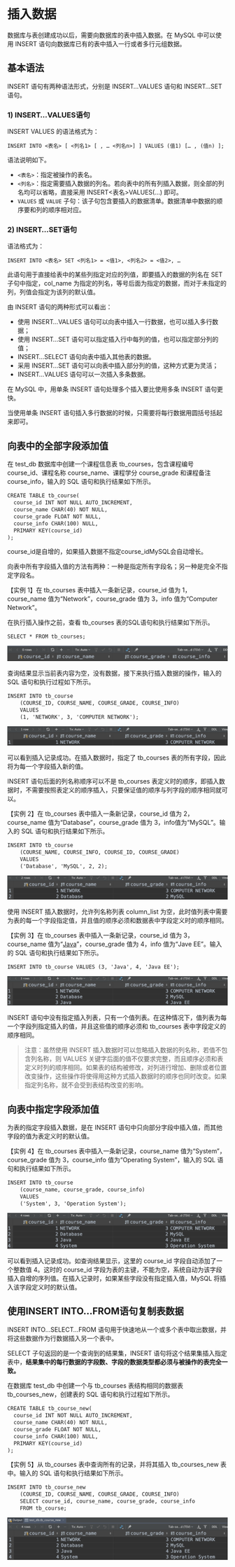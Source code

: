 # 插入数据

数据库与表创建成功以后，需要向数据库的表中插入数据。在 MySQL 中可以使用 INSERT 语句向数据库已有的表中插入一行或者多行元组数据。

##  基本语法

 INSERT 语句有两种语法形式，分别是 INSERT…VALUES 语句和 INSERT…SET 语句。

###  1\) INSERT…VALUES语句

 INSERT VALUES 的语法格式为：

```text
INSERT INTO <表名> [ <列名1> [ , … <列名n>] ] VALUES (值1) [… , (值n) ];
```

 语法说明如下。

*  `<表名>`：指定被操作的表名。
*  `<列名>`：指定需要插入数据的列名。若向表中的所有列插入数据，则全部的列名均可以省略，直接采用 INSERT&lt;表名&gt;VALUES\(…\) 即可。
*  `VALUES` 或 `VALUE` 子句：该子句包含要插入的数据清单。数据清单中数据的顺序要和列的顺序相对应。

###  2\) INSERT…SET语句

 语法格式为：

```text
INSERT INTO <表名> SET <列名1> = <值1>, <列名2> = <值2>, …
```

 此语句用于直接给表中的某些列指定对应的列值，即要插入的数据的列名在 SET 子句中指定，col\_name 为指定的列名，等号后面为指定的数据，而对于未指定的列，列值会指定为该列的默认值。

 由 INSERT 语句的两种形式可以看出：

*  使用 INSERT…VALUES 语句可以向表中插入一行数据，也可以插入多行数据；
*  使用 INSERT…SET 语句可以指定插入行中每列的值，也可以指定部分列的值；
*  INSERT…SELECT 语句向表中插入其他表的数据。
*  采用 INSERT…SET 语句可以向表中插入部分列的值，这种方式更为灵活；
*  INSERT…VALUES 语句可以一次插入多条数据。

 在 MySQL 中，用单条 INSERT 语句处理多个插入要比使用多条 INSERT 语句更快。

 当使用单条 INSERT 语句插入多行数据的时候，只需要将每行数据用圆括号括起来即可。

##  向表中的全部字段添加值

在 test\_db 数据库中创建一个课程信息表 tb\_courses，包含课程编号 course\_id、课程名称 course\_name、课程学分 course\_grade 和课程备注 course\_info，输入的 SQL 语句和执行结果如下所示。

```text
CREATE TABLE tb_course(
  course_id INT NOT NULL AUTO_INCREMENT,
  course_name CHAR(40) NOT NULL,
  course_grade FLOAT NOT NULL,
  course_info CHAR(100) NULL,
  PRIMARY KEY(course_id)
);
```

course\_id是自增的，如果插入数据不指定course\_idMySQL会自动增长。 

向表中所有字段插入值的方法有两种：一种是指定所有字段名；另一种是完全不指定字段名。

 【实例 1】在 tb\_courses 表中插入一条新记录，course\_id 值为 1，course\_name 值为“Network”，course\_grade 值为 3，info 值为“Computer Network”。

 在执行插入操作之前，查看 tb\_courses 表的SQL语句和执行结果如下所示。

```text
SELECT * FROM tb_courses;
```

![](../.gitbook/assets/image%20%28128%29.png)

 查询结果显示当前表内容为空，没有数据，接下来执行插入数据的操作，输入的 SQL 语句和执行过程如下所示。

```text
INSERT INTO tb_course
    (COURSE_ID, COURSE_NAME, COURSE_GRADE, COURSE_INFO)
    VALUES
    (1, 'NETWORK', 3, 'COMPUTER NETWORK');
```

![](../.gitbook/assets/image%20%2867%29.png)

 可以看到插入记录成功。在插入数据时，指定了 tb\_courses 表的所有字段，因此将为每一个字段插入新的值。

 INSERT 语句后面的列名称顺序可以不是 tb\_courses 表定义时的顺序，即插入数据时，不需要按照表定义的顺序插入，只要保证值的顺序与列字段的顺序相同就可以。

 【实例 2】在 tb\_courses 表中插入一条新记录，course\_id 值为 2，course\_name 值为“Database”，course\_grade 值为 3，info值为“MySQL”。输入的 SQL 语句和执行结果如下所示。

```text
INSERT INTO tb_course
    (COURSE_NAME, COURSE_INFO, COURSE_ID, COURSE_GRADE)
    VALUES
    ('Database', 'MySQL', 2, 2);
```

![](../.gitbook/assets/image%20%2818%29.png)

 使用 INSERT 插入数据时，允许列名称列表 column\_list 为空，此时值列表中需要为表的每一个字段指定值，并且值的顺序必须和数据表中字段定义时的顺序相同。

 【实例 3】在 tb\_courses 表中插入一条新记录，course\_id 值为 3，course\_name 值为“[Java](http://c.biancheng.net/java/)”，course\_grade 值为 4，info 值为“Jave EE”。输入的 SQL 语句和执行结果如下所示。

```text
INSERT INTO tb_course VALUES (3, 'Java', 4, 'Java EE');
```

![](../.gitbook/assets/image%20%2844%29.png)

 INSERT 语句中没有指定插入列表，只有一个值列表。在这种情况下，值列表为每一个字段列指定插入的值，并且这些值的顺序必须和 tb\_courses 表中字段定义的顺序相同。

> 注意：虽然使用 INSERT 插入数据时可以忽略插入数据的列名称，若值不包含列名称，则 VALUES 关键字后面的值不仅要求完整，而且顺序必须和表定义时列的顺序相同。如果表的结构被修改，对列进行增加、删除或者位置改变操作，这些操作将使得用这种方式插入数据时的顺序也同时改变。如果指定列名称，就不会受到表结构改变的影响。

##  向表中指定字段添加值

 为表的指定字段插入数据，是在 INSERT 语句中只向部分字段中插入值，而其他字段的值为表定义时的默认值。

 【实例 4】在 tb\_courses 表中插入一条新记录，course\_name 值为“System”，course\_grade 值为 3，course\_info 值为“Operating System”，输入的 SQL 语句和执行结果如下所示。

```text
INSERT INTO tb_course
    (course_name, course_grade, course_info)
    VALUES
    ('System', 3, 'Operation System');
```

![](../.gitbook/assets/image%20%2863%29.png)

 可以看到插入记录成功。如查询结果显示，这里的 course\_id 字段自动添加了一个整数值 4。这时的 course\_id 字段为表的主键，不能为空，系统自动为该字段插入自增的序列值。在插入记录时，如果某些字段没有指定插入值，MySQL 将插入该字段定义时的默认值。

##  使用INSERT INTO…FROM语句复制表数据

 INSERT INTO…SELECT…FROM 语句用于快速地从一个或多个表中取出数据，并将这些数据作为行数据插入另一个表中。

 SELECT 子句返回的是一个查询到的结果集，INSERT 语句将这个结果集插入指定表中，**结果集中的每行数据的字段数、字段的数据类型都必须与被操作的表完全一致。**

在数据库 test\_db 中创建一个与 tb\_courses 表结构相同的数据表tb\_courses\_new，创建表的 SQL 语句和执行过程如下所示。

```text
CREATE TABLE tb_course_new(
  course_id INT NOT NULL AUTO_INCREMENT,
  course_name CHAR(40) NOT NULL,
  course_grade FLOAT NOT NULL,
  course_info CHAR(100) NULL,
  PRIMARY KEY(course_id)
);
```

 【实例 5】从 tb\_courses 表中查询所有的记录，并将其插入 tb\_courses\_new 表中。输入的 SQL 语句和执行结果如下所示。

```text
INSERT INTO tb_course_new
    (COURSE_ID, COURSE_NAME, COURSE_GRADE, COURSE_INFO)
    SELECT course_id, course_name, course_grade, course_info
    FROM tb_course;
```

![](../.gitbook/assets/image%20%2826%29.png)

